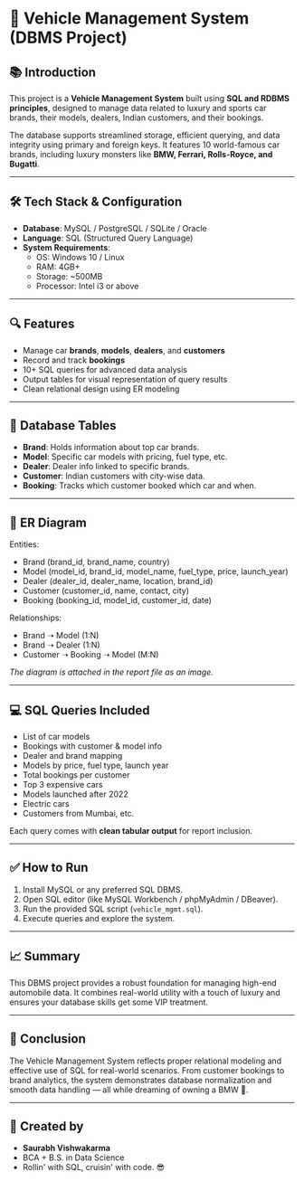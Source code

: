# 🚗 Vehicle Management System (DBMS Project)

## 📚 Introduction
This project is a **Vehicle Management System** built using **SQL and RDBMS principles**, designed to manage data related to luxury and sports car brands, their models, dealers, Indian customers, and their bookings.

The database supports streamlined storage, efficient querying, and data integrity using primary and foreign keys. It features 10 world-famous car brands, including luxury monsters like **BMW, Ferrari, Rolls-Royce, and Bugatti**.

---

## 🛠️ Tech Stack & Configuration

- **Database**: MySQL / PostgreSQL / SQLite / Oracle
- **Language**: SQL (Structured Query Language)
- **System Requirements**:
  - OS: Windows 10 / Linux
  - RAM: 4GB+
  - Storage: ~500MB
  - Processor: Intel i3 or above

---

## 🔍 Features

- Manage car **brands**, **models**, **dealers**, and **customers**
- Record and track **bookings**
- 10+ SQL queries for advanced data analysis
- Output tables for visual representation of query results
- Clean relational design using ER modeling

---

## 🧩 Database Tables

- **Brand**: Holds information about top car brands.
- **Model**: Specific car models with pricing, fuel type, etc.
- **Dealer**: Dealer info linked to specific brands.
- **Customer**: Indian customers with city-wise data.
- **Booking**: Tracks which customer booked which car and when.

---

## 🧠 ER Diagram

Entities:
- Brand (brand_id, brand_name, country)
- Model (model_id, brand_id, model_name, fuel_type, price, launch_year)
- Dealer (dealer_id, dealer_name, location, brand_id)
- Customer (customer_id, name, contact, city)
- Booking (booking_id, model_id, customer_id, date)

Relationships:
- Brand ➝ Model (1:N)
- Brand ➝ Dealer (1:N)
- Customer ➝ Booking ➝ Model (M:N)

*The diagram is attached in the report file as an image.*

---

## 💻 SQL Queries Included

- List of car models
- Bookings with customer & model info
- Dealer and brand mapping
- Models by price, fuel type, launch year
- Total bookings per customer
- Top 3 expensive cars
- Models launched after 2022
- Electric cars
- Customers from Mumbai, etc.

Each query comes with **clean tabular output** for report inclusion.

---

## ✅ How to Run

1. Install MySQL or any preferred SQL DBMS.
2. Open SQL editor (like MySQL Workbench / phpMyAdmin / DBeaver).
3. Run the provided SQL script (`vehicle_mgmt.sql`).
4. Execute queries and explore the system.

---

## 📈 Summary

This DBMS project provides a robust foundation for managing high-end automobile data. It combines real-world utility with a touch of luxury and ensures your database skills get some VIP treatment.

---

## 📌 Conclusion

The Vehicle Management System reflects proper relational modeling and effective use of SQL for real-world scenarios. From customer bookings to brand analytics, the system demonstrates database normalization and smooth data handling — all while dreaming of owning a BMW 🤑.

---

## 🙌 Created by

- **Saurabh Vishwakarma**
- BCA + B.S. in Data Science  
- Rollin' with SQL, cruisin' with code. 😎
